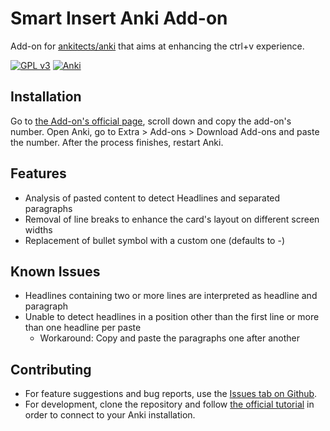 
# Smart Insert Anki Add-on

Add-on for [ankitects/anki](https://github.com/ankitects/anki) that aims at enhancing the ctrl+v experience.


[![GPL v3](https://img.shields.io/github/license/swssl/anki-smart-insert)](https://github.com/swssl/anki-smart-insert/blob/main/LICENSE) 
[![Anki](https://img.shields.io/badge/platform-Anki-%23317eac)](https://ankiweb.net/shared/info/1303065007) 


## Installation

Go to [the Add-on's official page](https://ankiweb.net/shared/info/1303065007), scroll down and copy the add-on's number. Open Anki, go to Extra > Add-ons > Download Add-ons and paste the number. After the process finishes, restart Anki.
    
## Features

- Analysis of pasted content to detect Headlines and separated paragraphs
- Removal of line breaks to enhance the card's layout on different screen widths
- Replacement of bullet symbol with a custom one (defaults to -)

## Known Issues


+ Headlines containing two or more lines are interpreted as headline and paragraph
+ Unable to detect headlines in a position other than the first line or more than one headline per paste
    + Workaround: Copy and paste the paragraphs one after another
## Contributing

- For feature suggestions and bug reports, use the [Issues tab on Github](https://github.com/swssl/anki-smart-insert/issues).
- For development, clone the repository and follow [the official tutorial](https://addon-docs.ankiweb.net/editor-setup.html) in order to connect to your Anki installation. 
